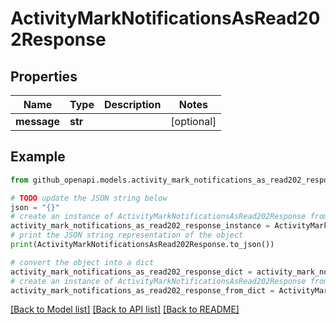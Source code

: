 # ActivityMarkNotificationsAsRead202Response


## Properties

Name | Type | Description | Notes
------------ | ------------- | ------------- | -------------
**message** | **str** |  | [optional] 

## Example

```python
from github_openapi.models.activity_mark_notifications_as_read202_response import ActivityMarkNotificationsAsRead202Response

# TODO update the JSON string below
json = "{}"
# create an instance of ActivityMarkNotificationsAsRead202Response from a JSON string
activity_mark_notifications_as_read202_response_instance = ActivityMarkNotificationsAsRead202Response.from_json(json)
# print the JSON string representation of the object
print(ActivityMarkNotificationsAsRead202Response.to_json())

# convert the object into a dict
activity_mark_notifications_as_read202_response_dict = activity_mark_notifications_as_read202_response_instance.to_dict()
# create an instance of ActivityMarkNotificationsAsRead202Response from a dict
activity_mark_notifications_as_read202_response_from_dict = ActivityMarkNotificationsAsRead202Response.from_dict(activity_mark_notifications_as_read202_response_dict)
```
[[Back to Model list]](../README.md#documentation-for-models) [[Back to API list]](../README.md#documentation-for-api-endpoints) [[Back to README]](../README.md)


